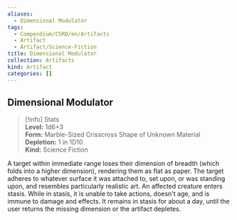 ```yaml
---
aliases:
  - Dimensional Modulator
tags:
  - Compendium/CSRD/en/Artifacts
  - Artifact
  - Artifact/Science-Fiction
title: Dimensional Modulator
collection: Artifacts
kind: Artifact
categories: []
---
```

## Dimensional Modulator  
>[!info] Stats  
> **Level:** 1d6+3  
> **Form:** Marble-Sized Crisscross Shape of Unknown Material  
> **Depletion:** 1 in 1D10  
> **Kind:** Science Fiction
  
A target within immediate range loses their dimension of breadth (which folds into a higher dimension), rendering them as flat as paper. The target adheres to whatever surface it was attached to, set upon, or was standing upon, and resembles particularly realistic art. An affected creature enters stasis. While in stasis, it is unable to take actions, doesn't age, and is immune to damage and effects. It remains in stasis for about a day, until the user returns the missing dimension or the artifact depletes.